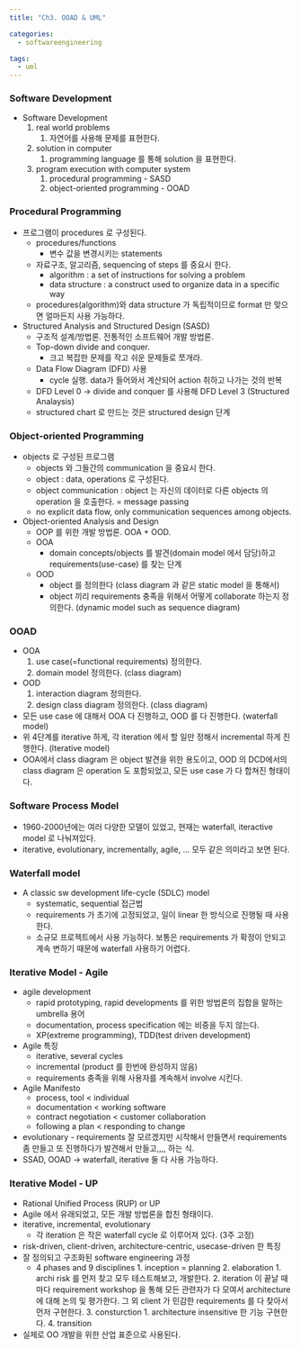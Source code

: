 ```yaml
---
title: "Ch3. OOAD & UML"

categories:
  - softwareengineering

tags:
  - uml
---
```


### Software Development
- Software Development
    1. real world problems
       1. 자연어를 사용해 문제를 표현한다.
    2. solution in computer
       1. programming language 를 통해 solution 을 표현한다.
    3. program execution with computer system
       1. procedural programming - SASD
       2. object-oriented programming - OOAD


### Procedural Programming
- 프로그램이 procedures 로 구성된다.
  - procedures/functions
    - 변수 값을 변경시키는 statements
  - 자료구조, 알고리즘, sequencing of steps 를 중요시 한다.
    - algorithm : a set of instructions for solving a problem
    - data structure : a construct used to organize data in a specific way
  - procedures(algorithm)와 data structure 가 독립적이므로 format 만 맞으면 얼마든지 사용 가능하다.
- Structured Analysis and Structured Design (SASD)
  - 구조적 설계/방법론. 전통적인 소프트웨어 개발 방법론.
  - Top-down divide and conquer.
    - 크고 복잡한 문제를 작고 쉬운 문제들로 쪼개라.
  - Data Flow Diagram (DFD) 사용
    - cycle 실행. data가 들어와서 계산되어 action 취하고 나가는 것의 반복
  - DFD Level 0 -> divide and conquer 를 사용해 DFD Level 3 (Structured Analaysis)
  - structured chart 로 만드는 것은 structured design 단계


### Object-oriented Programming
- objects 로 구성된 프로그램
  - objects 와 그들간의 communication 을 중요시 한다.
  - object : data, operations 로 구성된다.
  - object communication : object 는 자신의 데이터로 다른 objects 의 operation 을 호출한다. = message passing
  - no explicit data flow, only communication sequences among objects.
- Object-oriented Analysis and Design
  - OOP 를 위한 개발 방법론. OOA + OOD.
  - OOA 
    - domain concepts/objects 를 발견(domain model 에서 담당)하고 requirements(use-case) 를 찾는 단계
  - OOD
    - object 를 정의한다 (class diagram 과 같은 static model 을 통해서)
    - object 끼리 requirements 충족을 위해서 어떻게 collaborate 하는지 정의한다. (dynamic model such as sequence diagram)

### OOAD
- OOA
  1. use case(=functional requirements) 정의한다.
  2. domain model 정의한다. (class diagram)
- OOD
  1. interaction diagram 정의한다.
  2. design class diagram 정의한다. (class diagram)
- 모든 use case 에 대해서 OOA 다 진행하고, OOD 를 다 진행한다. (waterfall model)
- 위 4단계를 iterative 하게, 각 iteration 에서 할 일만 정해서 incremental 하게 진행한다. (Iterative model) 
- OOA에서 class diagram 은 object 발견을 위한 용도이고, OOD 의 DCD에서의 class diagram 은 operation 도 포함되었고, 모든 use case 가 다 합쳐진 형태이다.


### Software Process Model
- 1960-2000년에는 여러 다양한 모델이 있었고, 현재는 waterfall, iteractive model 로 나눠져있다. 
- iterative, evolutionary, incrementally, agile, ... 모두 같은 의미라고 보면 된다.


### Waterfall model
- A classic sw development life-cycle (SDLC) model
  - systematic, sequential 접근법
  - requirements 가 초기에 고정되었고, 일이 linear 한 방식으로 진행될 때 사용한다.
  - 소규모 프로젝트에서 사용 가능하다. 보통은 requirements 가 확정이 안되고 계속 변하기 때문에 waterfall 사용하기 어렵다.


### Iterative Model - Agile
- agile development
  - rapid prototyping, rapid developments 를 위한 방법론의 집합을 말하는 umbrella 용어
  - documentation, process specification 에는 비중을 두지 않는다.
  - XP(extreme programming), TDD(test driven development)
- Agile 특징
  - iterative, several cycles
  - incremental (product 를 한번에 완성하지 않음)
  - requirements 충족을 위해 사용자를 계속해서 involve 시킨다.
- Agile Manifesto
  - process, tool < individual
  - documentation < working software
  - contract negotiation < customer collaboration
  - following a plan < responding to change
- evolutionary - requirements 잘 모르겠지만 시작해서 만들면서 requirements 좀 만들고 또 진행하다가 발견해서 만들고,,,, 하는 식.
- SSAD, OOAD -> waterfall, iterative 둘 다 사용 가능하다.

### Iterative Model - UP
- Rational Unified Process (RUP) or UP 
- Agile 에서 유래되었고, 모든 개발 방법론을 합친 형태이다.
- iterative, incremental, evolutionary 
  - 각 iteration 은 작은 waterfall cycle 로 이루어져 있다. (3주 고정)
- risk-driven, client-driven, architecture-centric, usecase-driven 한 특징
- 잘 정의되고 구조화된 software engineering 과정
  - 4 phases and 9 disciplines
        1. inception = planning
        2. elaboration
           1. archi risk 를 먼저 찾고 모두 테스트해보고, 개발한다.
           2. iteration 이 끝날 때마다 requirement workshop 을 통해 모든 관련자가 다 모여서 architecture 에 대해 논의 및 평가한다. 그 외 client 가 민감한 requirements 를 다 찾아서 먼저 구현한다.
        3. consturction
           1. architecture insensitive 한 기능 구현한다.
        4. transition
- 실제로 OO 개발을 위한 산업 표준으로 사용된다.